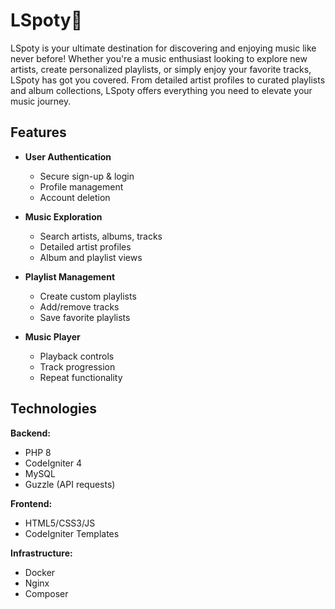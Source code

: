 # LSpoty🎵

LSpoty is your ultimate destination for discovering and enjoying music like never before! Whether you're a music enthusiast looking to explore new artists, create personalized playlists, or simply enjoy your favorite tracks, LSpoty has got you covered. From detailed artist profiles to curated playlists and album collections, LSpoty offers everything you need to elevate your music journey.

## Features 
- **User Authentication**
  - Secure sign-up & login
  - Profile management
  - Account deletion

- **Music Exploration**
  - Search artists, albums, tracks
  - Detailed artist profiles
  - Album and playlist views

- **Playlist Management**
  - Create custom playlists
  - Add/remove tracks
  - Save favorite playlists

- **Music Player**
  - Playback controls
  - Track progression
  - Repeat functionality

## Technologies

**Backend:**
- PHP 8
- CodeIgniter 4
- MySQL
- Guzzle (API requests)

**Frontend:**
- HTML5/CSS3/JS
- CodeIgniter Templates

**Infrastructure:**
- Docker
- Nginx
- Composer
